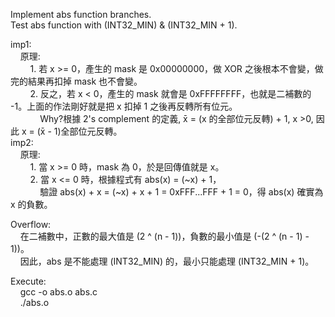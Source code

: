 Implement abs function branches.  
Test abs function with (INT32_MIN) & (INT32_MIN + 1).  

imp1:  
    &nbsp;&nbsp;&nbsp;&nbsp;原理:  
        &nbsp;&nbsp;&nbsp;&nbsp;&nbsp;&nbsp;&nbsp;&nbsp;1. 若 x >= 0，產生的 mask 是 0x00000000，做 XOR 之後根本不會變，做完的結果再扣掉 mask 也不會變。  
        &nbsp;&nbsp;&nbsp;&nbsp;&nbsp;&nbsp;&nbsp;&nbsp;2. 反之，若 x < 0，產生的 mask 就會是 0xFFFFFFFF，也就是二補數的 -1。上面的作法剛好就是把 x 扣掉 1 之後再反轉所有位元。  
&nbsp;&nbsp;&nbsp;&nbsp;&nbsp;&nbsp;&nbsp;&nbsp;&nbsp;&nbsp;&nbsp;&nbsp;Why?根據 2's complement 的定義, x&#x0304; = (x 的全部位元反轉) + 1, x >0, 因此 x = (x&#x0304; - 1)全部位元反轉。  
imp2:  
    &nbsp;&nbsp;&nbsp;&nbsp;原理:  
        &nbsp;&nbsp;&nbsp;&nbsp;&nbsp;&nbsp;&nbsp;&nbsp;1. 當 x >= 0 時，mask 為 0，於是回傳值就是 x。  
        &nbsp;&nbsp;&nbsp;&nbsp;&nbsp;&nbsp;&nbsp;&nbsp;2. 當 x <= 0 時，根據程式有 abs(x) = (~x) + 1，  
           &nbsp;&nbsp;&nbsp;&nbsp;&nbsp;&nbsp;&nbsp;&nbsp;&nbsp;&nbsp;&nbsp;&nbsp;驗證 abs(x) + x = (~x) + x + 1 = 0xFFF...FFF + 1 = 0，得 abs(x) 確實為 x 的負數。  

Overflow:   
    &nbsp;&nbsp;&nbsp;&nbsp;在二補數中，正數的最大值是 (2 ^ (n - 1))，負數的最小值是 (-(2 ^ (n - 1) - 1))。  
    &nbsp;&nbsp;&nbsp;&nbsp;因此，abs 是不能處理 (INT32_MIN) 的，最小只能處理 (INT32_MIN + 1)。  


Execute:  
    &nbsp;&nbsp;&nbsp;&nbsp;gcc -o abs.o abs.c  
    &nbsp;&nbsp;&nbsp;&nbsp;./abs.o
